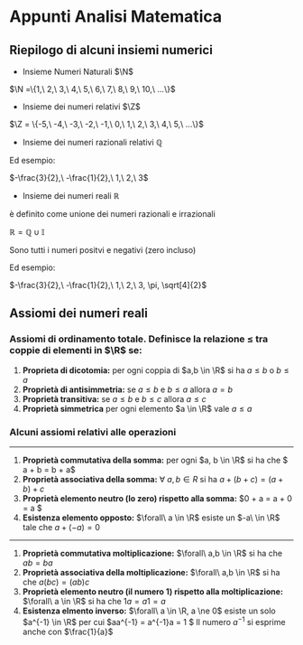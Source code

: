 # Appunti Analisi Matematica

## Riepilogo di alcuni insiemi numerici

* Insieme Numeri Naturali $\N$

$\N =\{1,\ 2,\ 3,\ 4,\ 5,\ 6,\ 7,\ 8,\ 9,\ 10,\ ...\}$

* Insieme dei numeri relativi $\Z$

$\Z = \{-5,\ -4,\ -3,\ -2,\ -1,\ 0,\ 1,\ 2,\ 3,\ 4,\ 5,\ ...\}$

* Insieme dei numeri razionali relativi $\mathbb{Q}$

Ed esempio:

 $-\frac{3}{2},\ -\frac{1}{2},\ 1,\ 2,\ 3$

 * Insieme dei numeri reali $\mathbb{R}$

 è definito come unione dei numeri razionali e irrazionali 

 $\mathbb{R} =\mathbb{Q} \cup \mathbb{I}$

 Sono tutti i numeri positvi e negativi (zero incluso)

 Ed esempio:

 $-\frac{3}{2},\ -\frac{1}{2},\ 1,\ 2,\ 3,  	\pi, \sqrt[4]{2}$

## Assiomi dei numeri reali

### Assiomi di ordinamento totale. Definisce la relazione $\leq$ tra coppie di elementi in $\R$ se:

1. **Proprieta di dicotomia:** per ogni coppia di $a,b \in \R$ si ha $a \le b$ o $b \le a$
2. **Proprietà di antisimmetria:** se $a \le b$ e $b \le a$ allora $a = b$
3. **Proprietà transitiva:** se $a \le b$ e $b \le c$ allora $a \le c$
4. **Proprietà simmetrica** per ogni elemento $a \in \R$ vale $a \le a$

### Alcuni assiomi relativi alle operazioni
------
1. **Proprietà commutativa della somma:** per ogni $a, b \in \R$ si ha che $ a + b = b + a$
2. **Proprietà associativa della somma:**  $\forall\ a, b \in R$ si ha $a + (b + c) = ( a + b ) + c$
3. **Proprietà elemento neutro (lo zero) rispetto alla somma:** $0 + a = a + 0 = a $
4. **Esistenza elemento opposto:** $\forall\ a \in \R$ esiste un $-a\ \in \R$ tale che $a + (-a) = 0$
------
1. **Proprietà commutativa moltiplicazione:** $\forall\ a,b \in \R$ si ha che $ab = ba$
2. **Proprietà associativa della moltiplicazione:** $\forall\ a,b \in \R$ si ha che $a(bc) = (ab) c$
3. **Proprietà elemento neutro (il numero 1) rispetto alla moltiplicazione:**  $\forall\ a \in \R$ si ha che  $1a = a1 = a$
4. **Esistenza elmento inverso:** $\forall\ a \in \R, a \ne 0$ esiste un solo $a^{-1} \in \R$ per cui $aa^{-1} = a^{-1}a = 1 $ Il numero $a^{-1}$ si esprime anche con $\frac{1}{a}$

